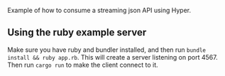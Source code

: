 Example of how to consume a streaming json API using Hyper.

## Using the ruby example server

Make sure you have ruby and bundler installed, and then run `bundle install && ruby app.rb`. This will create a server listening on port 4567. Then run `cargo run` to make the client connect to it.
